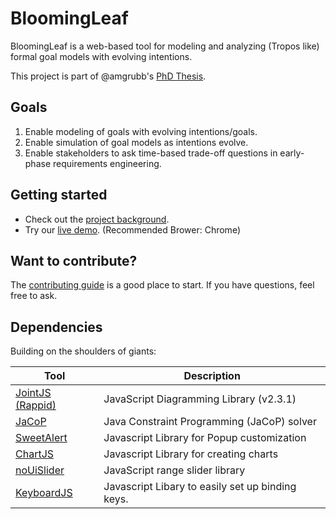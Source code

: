 # BloomingLeaf
BloomingLeaf is a web-based tool for modeling and analyzing (Tropos like) formal goal models with evolving intentions. 

This project is part of @amgrubb's [PhD Thesis](http://www.cs.toronto.edu/~amgrubb/thesis).

## Goals
1. Enable modeling of goals with evolving intentions/goals.
2. Enable simulation of goal models as intentions evolve.
3. Enable stakeholders to ask time-based trade-off questions in early-phase requirements engineering.

## Getting started
* Check out the [project background](http://www.cs.toronto.edu/~amgrubb/thesis).
* Try our [live demo](http://www.cs.utoronto.ca/~amgrubb/leaf-blooming-ui). (Recommended Brower: Chrome)

## Want to contribute?
The [contributing guide](https://github.com/amgrubb/BloomingLeaf/blob/master/CONTRIBUTING.md)
is a good place to start. If you have questions, feel free to ask.

## Dependencies
Building on the shoulders of giants:

Tool                  | Description
--------------------- | -----------
[JointJS (Rappid)]               | JavaScript Diagramming Library (v2.3.1)
[JaCoP]              | Java Constraint Programming (JaCoP) solver
[SweetAlert](https://sweetalert.js.org/)        | Javascript Library for Popup customization
[ChartJS](http://www.chartjs.org/)           | Javascript Library for creating charts
[noUiSlider](https://github.com/leongersen/noUiSlider) | JavaScript range slider library
[KeyboardJS](https://github.com/RobertWHurst/KeyboardJS) | Javascript Libary to easily set up binding keys.

[JointJS (Rappid)]: https://github.com/clientIO/joint
[JaCoP]: https://github.com/radsz/jacop


